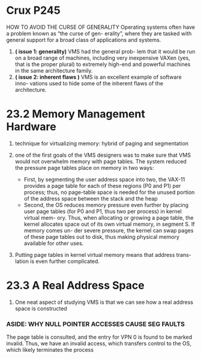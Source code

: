 # Crux P245
HOW TO AVOID THE CURSE OF GENERALITY
    Operating systems often have a problem known as “the curse of gen- erality”, where they are tasked with general support for a broad class of applications and systems.



1. __( issue 1: generality)__ VMS had the general prob- lem that it would be run on a broad range of machines, including very inexpensive VAXen (yes, that is the proper plural) to extremely high-end and powerful machines in the same architecture family.
2. __( issue 2: inherent flaws )__ VMS is an excellent example of software inno- vations used to hide some of the inherent flaws of the architecture.


# 23.2 Memory Management Hardware
1. technique for virtualizing memory: hybrid of paging and segmentation

2. one of the first goals of the VMS designers was to make sure that VMS would not overwhelm memory with page tables. The system reduced the pressure page tables place on memory in two ways:
    * First, by segmenting the user address space into two, the VAX-11 provides a page table for each of these regions (P0 and P1) per process; thus, no page-table space is needed for the unused portion of the address space between the stack and the heap
    * Second, the OS reduces memory pressure even further by placing user page tables (for P0 and P1, thus two per process) in kernel virtual mem- ory. Thus, when allocating or growing a page table, the kernel allocates space out of its own virtual memory, in segment S. If memory comes un- der severe pressure, the kernel can swap pages of these page tables out to disk, thus making physical memory available for other uses.

3. Putting page tables in kernel virtual memory means that address trans- lation is even further complicated.


# 23.3 A Real Address Space
1. One neat aspect of studying VMS is that we can see how a real address space is constructed

### ASIDE: WHY NULL POINTER ACCESSES CAUSE SEG FAULTS
The page table is consulted, and the entry for VPN 0 is found to be marked invalid.
Thus, we have an invalid access, which transfers control to the OS, which likely terminates the process





